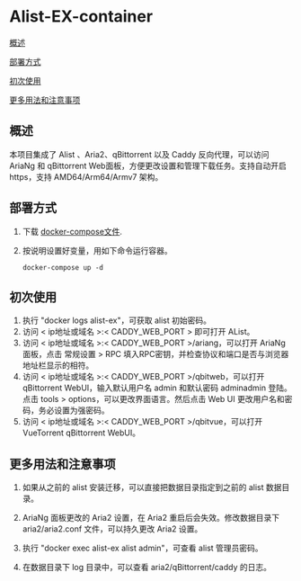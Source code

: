 # Alist-EX-container

[概述](#概述)

[部署方式](#部署方式)

[初次使用](#初次使用)  

[更多用法和注意事项](#更多用法和注意事项)  


## 概述

本项目集成了 Alist 、Aria2、qBittorrent 以及 Caddy 反向代理，可以访问 AriaNg 和 qBittorrent Web面板，方便更改设置和管理下载任务。支持自动开启 https，支持 AMD64/Arm64/Armv7 架构。


## 部署方式

 1. 下载 [docker-compose文件](https://github.com/wy580477/Alist-EX-container/blob/main/docker-compose.yml). 

 2. 按说明设置好变量，用如下命令运行容器。

        docker-compose up -d


## 初次使用

1. 执行 "docker logs alist-ex"，可获取 alist 初始密码。
2. 访问 < ip地址或域名 >:< CADDY_WEB_PORT > 即可打开 AList。
3. 访问 < ip地址或域名 >:< CADDY_WEB_PORT >/ariang，可以打开 AriaNg 面板，点击 常规设置 > RPC 填入RPC密钥，并检查协议和端口是否与浏览器地址栏显示的相符。
4. 访问 < ip地址或域名 >:< CADDY_WEB_PORT >/qbitweb，可以打开 qBittorrent WebUI，输入默认用户名 admin 和默认密码 adminadmin 登陆。点击 tools > options，可以更改界面语言。然后点击 Web UI 更改用户名和密码，务必设置为强密码。
5. 访问 < ip地址或域名 >:< CADDY_WEB_PORT >/qbitvue，可以打开 VueTorrent qBittorrent WebUI。


## 更多用法和注意事项

 1. 如果从之前的 alist 安装迁移，可以直接把数据目录指定到之前的 alist 数据目录。

 2. AriaNg 面板更改的 Aria2 设置，在 Aria2 重启后会失效。修改数据目录下 aria2/aria2.conf 文件，可以持久更改 Aria2 设置。

 3. 执行 "docker exec alist-ex alist admin"，可查看 alist 管理员密码。

 4. 在数据目录下 log 目录中，可以查看 aria2/qBittorrent/caddy 的日志。
